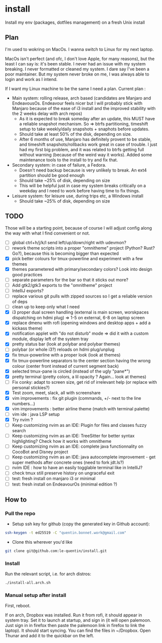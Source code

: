 # install
Install my env (packages, dotfiles management) on a fresh Unix install

## Plan

I'm used to wokring on MacOs. I wanna switch to Linux for my next laptop.

MacOs isn't perfect (and ofc, I don't love Apple, for many reasons), but the least I can say is: it's been stable. I never had an issue with my system breaking.
I never formatted or cleaned my system. I dare say I've been a poor maintainer. But my system never broke on me, I was always able to login and work as I intend. 

If I want my Linux machine to be the same I need a plan. Current plan :

* Main system: rolling release, arch based (candidates are Manjaro and EndeavousOs. Endeavour feels nicer but I will probably stick with Manjaro because of the ease of i3 install and the improved stability with the 2 weeks delay with arch repos)
    * As it is expected to break someday after an update, this MUST have a reliable snapshot mechanism. So => btrfs partitioning, timeshift setup to take weekly/daily snapshots + snaphots before updates. 
    * Should take at least 50% of the disk, depending on size.
    * After 6 months of use, Manjaro has definitely provent to be stable, and timeshift snapshots/rollbacks work great in case of trouble. I just had my first big problem, and it was related to btrfs getting full without warning (because of the weird way it works). Added some maintenance tools to the install to try and fix that.
* Secondary system: in case of failure, a Fedora. 
    * Doesn't need backup because is very unlikely to break. An ext4 partition should be good enough
    * Should take ~25% of disk, depending on size
    * This will be helpful just in case my system breaks critically on a weekday and I need to work before having time to fix things.
* Leisure system: for leisure use, during trips etc, a Windows install 
    * Should take ~25% of disk, depending on size

## TODO

Those will be a starting point, because of course I will adjust config along the way with what I find convenient or not.

- [ ] global ctrl+h/j/k/l send left/up/down/right with udevmon? 
- [ ] rework theme scripts into a proper "omnitheme" project (Python? Rust? Go?), because this is becoming bigger than expected
- [x] pick better colours for tmux-powerline and experiment with a few themes
- [x] themes parametered with primary/secondary colors? Look into design good practices
- [ ] separate parameters for the bar so that it sticks out more? 
- [ ] Add gtk2/gtk3 exports to the "omnitheme" project
- [ ] IntelliJ exports? 
- [ ] replace various git pulls with zipped sources so I get a reliable version of deps
- [ ] clean up to keep only what I need 
- [x] i3 proper dual screen handling (external is main screen, worskpaces dispatching on hdmi plug) => 1-5 on external, 6-8 on laptop screen
- [x] replace dmenu with rofi (opening windows and desktop apps + add a kickass theme)
- [x] notification applet with "do not disturb" mode => did it with a custom module, display left of the system tray
- [x] pretty status bar (look at polybar and polybar themes)
- [ ] polybar (or whole i3?) reloads on hdmi plug/unplug
- [x] fix tmux-powerline with a proper look (look at themes)
- [x] fix tmux-powerline separators to the center section having the wrong colour (center front instead of current segment back)
- [x] selected tmux-pane is circled (instead of the ugly "pane\*")
- [x] pretty terminal (pretty colors, a lil opacity ? Again... look at themes)
- [ ] Fix conky: adapt to screen size, get rid of irrelevant help (or replace with personal stickies?)
- [x] Test zoom, meet, slack, all with screenshare
- [x] vim improvements : fix git plugin (commands, +/- next to the line numbers...)
- [x] vim improvements : better airline theme (match with terminal palette)
- [ ] vim ide : java LSP setup
- [x] Try nvim ?
- [ ] Keep customizing nvim as an IDE: Plugin for files and classes fuzzy search
- [ ] Keep customizing nvim as an IDE: TreeSitter for better syntax highlighting? Check how it works with omnitheme
- [ ] Keep customizing nvim as an IDE: complete java functionnality on CocoBot and Disney project
- [ ] Keep customizing nvim as an IDE: java autocomplete improvement - get super methods after concrete ones (need to fork jdt.ls?)
- [ ] nvim IDE : how to have an easily togglable terminal like in IntelliJ? 
- [ ] check tmux still preserve history on ungraceful exit
- [ ] test: fresh install on manjaro i3 or minimal 
- [ ] test: fresh install on EndeavourOs (minimal edition ?)

## How to

### Pull the repo

- Setup ssh key for github (copy the generated key in Github account): 
```sh
ssh-keygen -t ed25519 -C "quentin.bonnet.work@gmail.com"
```
- Clone this wherever you'd like
```sh
git clone git@github.com:le-quentin/install.git
```

### Install
Run the relevant script, i.e. for arch distros:
```sh
./install-all.arch.sh
```

### Manual setup after install

First, reboot.

If on arch, Dropbox was installed. Run it from rofi, it should appear in system tray. Set it to launch at startup, and sign in (it will open palemoon. Just sign in in firefox then paste the palemoon link in firefox to link the laptop). It should start syncing. You can find the files in ~/Dropbox. Open Thunar and add it to the quickbar on the left.
